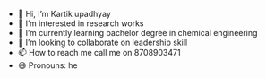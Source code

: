 - 👋 Hi, I’m Kartik upadhyay
- 👀 I’m interested in research works
- 🌱 I’m currently learning bachelor degree in chemical engineering
- 💞️ I’m looking to collaborate on leadership skill
- 📫 How to reach me call me on 8708903471
- 😄 Pronouns: he


<!---
kartik1101953/kartik1101953 is a ✨ special ✨ repository because its `README.md` (this file) appears on your GitHub profile.
You can click the Preview link to take a look at your changes.
--->
